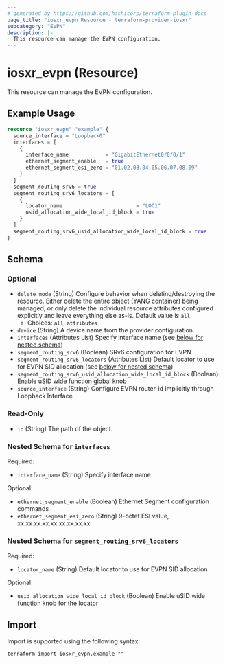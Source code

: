 ```yaml
---
# generated by https://github.com/hashicorp/terraform-plugin-docs
page_title: "iosxr_evpn Resource - terraform-provider-iosxr"
subcategory: "EVPN"
description: |-
  This resource can manage the EVPN configuration.
---
```


# iosxr_evpn (Resource)

This resource can manage the EVPN configuration.

## Example Usage

```terraform
resource "iosxr_evpn" "example" {
  source_interface = "Loopback0"
  interfaces = [
    {
      interface_name            = "GigabitEthernet0/0/0/1"
      ethernet_segment_enable   = true
      ethernet_segment_esi_zero = "01.02.03.04.05.06.07.08.09"
    }
  ]
  segment_routing_srv6 = true
  segment_routing_srv6_locators = [
    {
      locator_name                        = "LOC1"
      usid_allocation_wide_local_id_block = true
    }
  ]
  segment_routing_srv6_usid_allocation_wide_local_id_block = true
}
```

<!-- schema generated by tfplugindocs -->
## Schema

### Optional

- `delete_mode` (String) Configure behavior when deleting/destroying the resource. Either delete the entire object (YANG container) being managed, or only delete the individual resource attributes configured explicitly and leave everything else as-is. Default value is `all`.
  - Choices: `all`, `attributes`
- `device` (String) A device name from the provider configuration.
- `interfaces` (Attributes List) Specify interface name (see [below for nested schema](#nestedatt--interfaces))
- `segment_routing_srv6` (Boolean) SRv6 configuration for EVPN
- `segment_routing_srv6_locators` (Attributes List) Default locator to use for EVPN SID allocation (see [below for nested schema](#nestedatt--segment_routing_srv6_locators))
- `segment_routing_srv6_usid_allocation_wide_local_id_block` (Boolean) Enable uSID wide function global knob
- `source_interface` (String) Configure EVPN router-id implicitly through Loopback Interface

### Read-Only

- `id` (String) The path of the object.

<a id="nestedatt--interfaces"></a>
### Nested Schema for `interfaces`

Required:

- `interface_name` (String) Specify interface name

Optional:

- `ethernet_segment_enable` (Boolean) Ethernet Segment configuration commands
- `ethernet_segment_esi_zero` (String) 9-octet ESI value, xx.xx.xx.xx.xx.xx.xx.xx.xx


<a id="nestedatt--segment_routing_srv6_locators"></a>
### Nested Schema for `segment_routing_srv6_locators`

Required:

- `locator_name` (String) Default locator to use for EVPN SID allocation

Optional:

- `usid_allocation_wide_local_id_block` (Boolean) Enable uSID wide function knob for the locator

## Import

Import is supported using the following syntax:

```shell
terraform import iosxr_evpn.example ""
```
